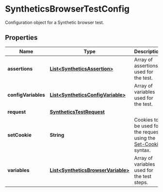 

# SyntheticsBrowserTestConfig

Configuration object for a Synthetic browser test.

## Properties

Name | Type | Description | Notes
------------ | ------------- | ------------- | -------------
**assertions** | [**List&lt;SyntheticsAssertion&gt;**](SyntheticsAssertion.md) | Array of assertions used for the test. | 
**configVariables** | [**List&lt;SyntheticsConfigVariable&gt;**](SyntheticsConfigVariable.md) | Array of variables used for the test. |  [optional]
**request** | [**SyntheticsTestRequest**](SyntheticsTestRequest.md) |  | 
**setCookie** | **String** | Cookies to be used for the request, using the [Set-Cookie](https://developer.mozilla.org/en-US/docs/Web/HTTP/Headers/Set-Cookie) syntax. |  [optional]
**variables** | [**List&lt;SyntheticsBrowserVariable&gt;**](SyntheticsBrowserVariable.md) | Array of variables used for the test steps. |  [optional]



